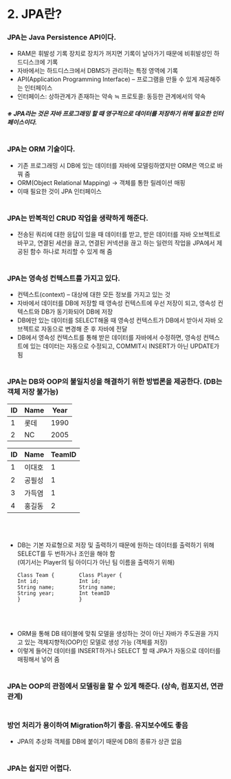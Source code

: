 # 2. JPA란?

### JPA는 Java Persistence API이다.
*	RAM은 휘발성 기록 장치로 장치가 꺼지면 기록이 날아가기 때문에 비휘발성인 하드디스크에 기록
*	자바에서는 하드디스크에서 DBMS가 관리하는 특정 영역에 기록
*	API(Application Programming Interface) – 프로그램을 만들 수 있게 제공해주는 인터페이스
*	인터페이스: 상하관계가 존재하는 약속 ≒ 프로토콜: 동등한 관계에서의 약속  
##### ※ JPA라는 것은 자바 프로그래밍 할 때 영구적으로 데이터를 저장하기 위해 필요한 인터페이스이다.<br/></br>

### JPA는 ORM 기술이다.
*	기존 프로그래밍 시 DB에 있는 데이터를 자바에 모델링하였지만 ORM은 역으로 바꿔 줌
*	ORM(Object Relational Mapping) -> 객체를 통한 릴레이션 매핑
*	이때 필요한 것이 JPA 인터페이스<br/></br>

### JPA는 반복적인 CRUD 작업을 생략하게 해준다.
*	전송된 쿼리에 대한 응답이 있을 때 데이터를 받고, 받은 데이터를 자바 오브젝트로 바꾸고, 연결된 세션을 끊고, 연결된 커넥션을 끊고 하는 일련의 작업을 JPA에서 제공된 함수 하나로 처리할 수 있게 해 줌<br/></br>

### JPA는 영속성 컨텍스트를 가지고 있다.
*	컨텍스트(context) – 대상에 대한 모든 정보를 가지고 있는 것
*	자바에서 데이터를 DB에 저장할 때 영속성 컨텍스트에 우선 저장이 되고,  영속성 컨텍스트와 DB가 동기화되어 DB에 저장
*	DB에만 있는 데이터를 SELECT해올 때 영속성 컨텍스트가 DB에서 받아서 자바 오브젝트로 자동으로 변경해 준 후 자바에 전달
*	DB에서 영속성 컨텍스트를 통해 받은 데이터를 자바에서 수정하면, 영속성 컨텍스트에 있는 데이터는 자동으로 수정되고, COMMIT시 INSERT가 아닌 UPDATE가 됨<br/></br>

### JPA는 DB와 OOP의 불일치성을 해결하기 위한 방법론을 제공한다. (DB는 객체 저장 불가능)

| ID  | Name | Year |
|-----|------|------|
| 1   | 롯데   | 1990 |
| 2   | NC   | 2005 |

| ID  | Name | TeamID |
|-----|------|--------|
| 1   | 이대호  | 1      |
| 2   | 공필성  | 1      |
| 3   | 가득염  | 1      |
| 4   | 홍길동  | 2      |

<br><br/>
* DB는 기본 자료형으로 저장 및 출력하기 때문에 원하는 데이터를 출력하기 위해 SELECT를 두 번하거나 조인을 해야 함    
(여기서는 Player의 팀 아이디가 아닌 팀 이름을 출력하기 위해)

  ```
  Class Team {        Class Player {
  Int id;             Int id;
  String name;        String name;
  String year;        Int teamID
  }	                  }
  ```
<br><br/>
* ORM을 통해 DB 테이블에 맞춰 모델을 생성하는 것이 아닌 자바가 주도권을 가지고 있는 객체지향적(OOP)인 모델로 생성 가능 (객체를 저장)
* 이렇게 들어간 데이터를 INSERT하거나 SELECT 할 때 JPA가 자동으로 데이터를 매핑해서 넣어 줌<br><br/>


### JPA는 OOP의 관점에서 모델링을 할 수 있게 해준다. (상속, 컴포지션, 연관관계) <br><br/>


### 방언 처리가 용이하여 Migration하기 좋음. 유지보수에도 좋음
* JPA의 추상화 객체를 DB에 붙이기 때문에 DB의 종류가 상관 없음  <br><br/>

### JPA는 쉽지만 어렵다.
